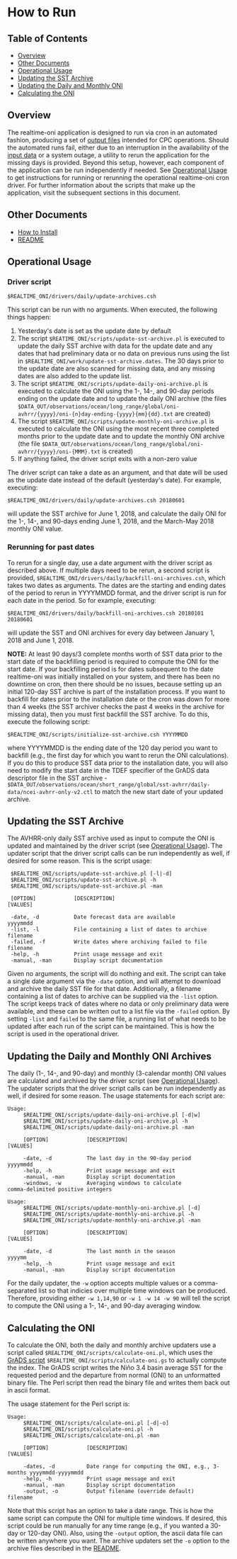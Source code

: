 How to Run
===============

Table of Contents
---------------

- [Overview](#overview)
- [Other Documents](#other-documents)
- [Operational Usage](#operational-usage)
- [Updating the SST Archive](#updating-the-sst-archive)
- [Updating the Daily and Monthly ONI](#updating-the-daily-and-monthly-oni)
- [Calculating the ONI](#calculating-the-oni)

Overview
---------------

The realtime-oni application is designed to run via cron in an automated fashion, producing a set of [output files](../README.md#output-data) intended for CPC operations. Should the automated runs fail, either due to an interruption in the availability of the [input data](../README.md#input-data) or a system outage, a utility to rerun the application for the missing days is provided. Beyond this setup, however, each component of the application can be run independently if needed. See [Operational Usage](#operational-usage) to get instructions for running or rerunning the operational realtime-oni cron driver. For further information about the scripts that make up the application, visit the subsequent sections in this document.

Other Documents
---------------

- [How to Install](HOW-TO-INSTALL.md)
- [README](../README.md)

Operational Usage
---------------

### Driver script

`$REALTIME_ONI/drivers/daily/update-archives.csh`

This script can be run with no arguments. When executed, the following things happen:

1. Yesterday's date is set as the update date by default
2. The script `$REATIME_ONI/scripts/update-sst-archive.pl` is executed to update the daily SST archive with data for the update date and any dates that had preliminary data or no data on previous runs using the list in `$REALTIME_ONI/work/update-sst-archive.dates`. The 30 days prior to the update date are also scanned for missing data, and any missing dates are also added to the update list.
3. The script `$REATIME_ONI/scripts/update-daily-oni-archive.pl` is executed to calculate the ONI using the 1-, 14-, and 90-day periods ending on the update date and to update the daily ONI archive (the files `$DATA_OUT/observations/ocean/long_range/global/oni-avhrr/{yyyy}/oni-{n}day-ending-{yyyy}{mm}{dd}.txt` are created)
4. The script `$REATIME_ONI/scripts/update-monthly-oni-archive.pl` is executed to calculate the ONI using the most recent three completed months prior to the update date and to update the monthly ONI archive (the file `$DATA_OUT/observations/ocean/long_range/global/oni-avhrr/{yyyy}/oni-{MMM}.txt` is created)
5. If anything failed, the driver script exits with a non-zero value

The driver script can take a date as an argument, and that date will be used as the update date instead of the default (yesterday's date). For example, executing:

`$REALTIME_ONI/drivers/daily/update-archives.csh 20180601`

will update the SST archive for June 1, 2018, and calculate the daily ONI for the 1-, 14-, and 90-days ending June 1, 2018, and the March-May 2018 monthly ONI value.

### Rerunning for past dates

To rerun for a single day, use a date argument with the driver script as described above. If multiple days need to be rerun, a second script is provided, `$REALTIME_ONI/drivers/daily/backfill-oni-archives.csh`, which takes two dates as arguments. The dates are the starting and ending dates of the period to rerun in YYYYMMDD format, and the driver script is run for each date in the period. So for example, executing:

`$REALTIME_ONI/drivers/daily/backfill-oni-archives.csh 20180101 20180601`

will update the SST and ONI archives for every day between January 1, 2018 and June 1, 2018.

**NOTE:** At least 90 days/3 complete months worth of SST data prior to the start date of the backfilling period is required to compute the ONI for the start date. If your backfilling period is for dates subsequent to the date realtime-oni was initially installed on your system, and there has been no downtime on cron, then there should be no issues, because setting up an initial 120-day SST archive is part of the installation process. If you want to backfill for dates prior to the installation date or the cron was down for more than 4 weeks (the SST archiver checks the past 4 weeks in the archive for missing data), then you must first backfill the SST archive. To do this, execute the following script:

`$REALTIME_ONI/scripts/initialize-sst-archive.csh YYYYMMDD`

where YYYYMMDD is the ending date of the 120 day period you want to backfill (e.g., the first day for which you want to rerun the ONI calculations). If you do this to produce SST data prior to the installation date, you will also need to modify the start date in the TDEF specifier of the GrADS data descriptor file in the SST archive - `$DATA_OUT/observations/ocean/short_range/global/sst-avhrr/daily-data/ncei-avhrr-only-v2.ctl` to match the new start date of your updated archive.

Updating the SST Archive
---------------

The AVHRR-only daily SST archive used as input to compute the ONI is updated and maintained by the driver script (see [Operational Usage](#operational-usage)). The updater script that the driver script calls can be run independently as well, if desired for some reason. This is the script usage:
```
 $REALTIME_ONI/scripts/update-sst-archive.pl [-l|-d]
 $REALTIME_ONI/scripts/update-sst-archive.pl -h
 $REALTIME_ONI/scripts/update-sst-archive.pl -man

 [OPTION]            [DESCRIPTION]                                    [VALUES]

 -date, -d           Date forecast data are available                 yyyymmdd
 -list, -l           File containing a list of dates to archive       filename
 -failed, -f         Write dates where archiving failed to file       filename
 -help, -h           Print usage message and exit
 -manual, -man       Display script documentation
```
Given no arguments, the script will do nothing and exit. The script can take a single date argument via the `-date` option, and will attempt to download and archive the daily SST file for that date. Additionally, a filename containing a list of dates to archive can be supplied via the `-list` option. The script keeps track of dates where no data or only preliminary data were available, and these can be written out to a list file via the `-failed` option. By setting `-list` and `failed` to the same file, a running list of what needs to be updated after each run of the script can be maintained. This is how the script is used in the operational driver.

Updating the Daily and Monthly ONI Archives
---------------

The daily (1-, 14-, and 90-day) and monthly (3-calendar month) ONI values are calculated and archived by the driver script (see [Operational Usage](#operational-usage)). The updater scripts that the driver script calls can be run independently as well, if desired for some reason. The usage statements for each script are:
```
Usage:
     $REALTIME_ONI/scripts/update-daily-oni-archive.pl [-d|w]
     $REALTIME_ONI/scripts/update-daily-oni-archive.pl -h
     $REALTIME_ONI/scripts/update-daily-oni-archive.pl -man

     [OPTION]            [DESCRIPTION]                                    [VALUES]

     -date, -d           The last day in the 90-day period                yyyymmdd
     -help, -h           Print usage message and exit
     -manual, -man       Display script documentation
     -windows, -w        Averaging windows to calculate                   comma-delimited positive integers
```
```
Usage:
     $REALTIME_ONI/scripts/update-monthly-oni-archive.pl [-d]
     $REALTIME_ONI/scripts/update-monthly-oni-archive.pl -h
     $REALTIME_ONI/scripts/update-monthly-oni-archive.pl -man

     [OPTION]            [DESCRIPTION]                                    [VALUES]

     -date, -d           The last month in the season                     yyyymm
     -help, -h           Print usage message and exit
     -manual, -man       Display script documentation
```

For the daily updater, the `-w` option accepts multiple values or a comma-separated list so that indicies over multiple time windows can be produced. Therefore, providing either `-w 1,14,90` or `-w 1 -w 14 -w 90` will tell the script to compute the ONI using a 1-, 14-, and 90-day averaging window.

Calculating the ONI
---------------

To calculate the ONI, both the daily and monthly archive updaters use a script called `$REALTIME_ONI/scripts/calculate-oni.pl`, which uses the [GrADS script](http://cola.gmu.edu/grads/gadoc/script.html) `$REALTIME_ONI/scripts/calculate-oni.gs` to actually compute the index. The GrADS script writes the Niño 3.4 basin average SST for the requested period and the departure from normal (ONI) to an unformatted binary file. The Perl script then read the binary file and writes them back out in ascii format.

The usage statement for the Perl script is:
```
Usage:
     $REALTIME_ONI/scripts/calculate-oni.pl [-d|-o]
     $REALTIME_ONI/scripts/calculate-oni.pl -h
     $REALTIME_ONI/scripts/calculate-oni.pl -man

     [OPTION]            [DESCRIPTION]                                    [VALUES]

     -dates, -d          Date range for computing the ONI, e.g., 3-months yyyymmdd-yyyymmdd
     -help, -h           Print usage message and exit
     -manual, -man       Display script documentation
     -output, -o         Output filename (override default)               filename
```
Note that this script has an option to take a date range. This is how the same script can compute the ONI for multiple time windows. If desired, this script could be run manually for any time range (e.g., if you wanted a 30-day or 120-day ONI). Also, using the `-output` option, the ascii data file can be written anywhere you want. The archive updaters set the `-o` option to the archive files described in the [README](../README.md).
